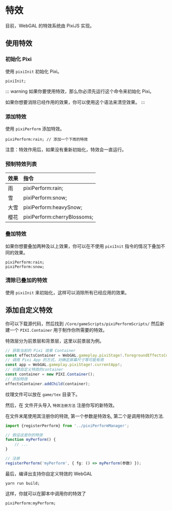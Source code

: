 # 特效

目前，WebGAL 的特效系统由 PixiJS 实现。

## 使用特效

### 初始化 Pixi

使用 `pixiInit` 初始化 Pixi。

``` ws
pixiInit;
```

::: warning
如果你要使用特效，那么你必须先运行这个命令来初始化 Pixi。

如果你想要消除已经作用的效果，你可以使用这个语法来清空效果。
:::

### 添加特效

使用 `pixiPerform` 添加特效。

``` ws
pixiPerform:rain; // 添加一个下雨的特效
```

注意：特效作用后，如果没有重新初始化，特效会一直运行。

### 预制特效列表

| 效果 | 指令                        |
| :--- | :-------------------------- |
| 雨 | pixiPerform:rain;             |
| 雪 | pixiPerform:snow;             |
| 大雪 | pixiPerform:heavySnow;      |
| 樱花 | pixiPerform:cherryBlossoms; |

### 叠加特效

如果你想要叠加两种及以上效果，你可以在不使用 `pixiInit` 指令的情况下叠加不同的效果。

``` ws
pixiPerform:rain;
pixiPerform:snow;
```

### 清除已叠加的特效

使用 `pixiInit` 来初始化，这样可以消除所有已经应用的效果。

## 添加自定义特效

你可以下载源代码，然后找到 `/Core/gameScripts/pixiPerformScripts/` 然后新建一个 `PIXI.Container` 用于制作你所需要的特效。

特效层分为前景层和背景层，这里以前景层为例。

``` ts
// 获取当前的 Pixi 效果 Container
const effectsContainer = WebGAL.gameplay.pixiStage!.foregroundEffectsContainer!;
// 调用 Pixi App 的方式，对确定屏幕尺寸等可能有用
const app = WebGAL.gameplay.pixiStage!.currentApp!;
// 创建自定义特效的container
const container = new PIXI.Container();
// 添加特效
effectsContainer.addChild(container);
```

纹理文件可以放在 `game/tex` 目录下。

然后，在 文件开头导入 `特效注册方法` 注册你写的新特效。

在文件末尾使用其注册你的特效, 第一个参数是特效名, 第二个是调用特效的方法.

``` ts
import {registerPerform} from '../pixiPerformManager';

// 假设这是你的特效
function myPerform() {
    // ...
}

// 注册
registerPerform('myPerform', { fg: () => myPerform(参数) });
```

最后，编译出支持你自定义特效的 WebGAL

``` shell
yarn run build;
```

这样，你就可以在脚本中调用你的特效了

``` ws
pixiPerform:myPerform;
```
